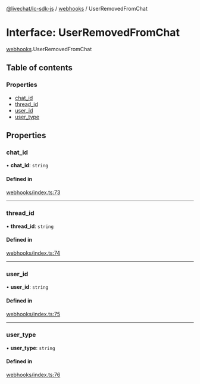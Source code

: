 [@livechat/lc-sdk-js](../README.md) / [webhooks](../modules/webhooks.md) / UserRemovedFromChat

# Interface: UserRemovedFromChat

[webhooks](../modules/webhooks.md).UserRemovedFromChat

## Table of contents

### Properties

- [chat\_id](webhooks.UserRemovedFromChat.md#chat_id)
- [thread\_id](webhooks.UserRemovedFromChat.md#thread_id)
- [user\_id](webhooks.UserRemovedFromChat.md#user_id)
- [user\_type](webhooks.UserRemovedFromChat.md#user_type)

## Properties

### chat\_id

• **chat\_id**: `string`

#### Defined in

[webhooks/index.ts:73](https://github.com/livechat/lc-sdk-js/blob/d267eeb/src/webhooks/index.ts#L73)

___

### thread\_id

• **thread\_id**: `string`

#### Defined in

[webhooks/index.ts:74](https://github.com/livechat/lc-sdk-js/blob/d267eeb/src/webhooks/index.ts#L74)

___

### user\_id

• **user\_id**: `string`

#### Defined in

[webhooks/index.ts:75](https://github.com/livechat/lc-sdk-js/blob/d267eeb/src/webhooks/index.ts#L75)

___

### user\_type

• **user\_type**: `string`

#### Defined in

[webhooks/index.ts:76](https://github.com/livechat/lc-sdk-js/blob/d267eeb/src/webhooks/index.ts#L76)
